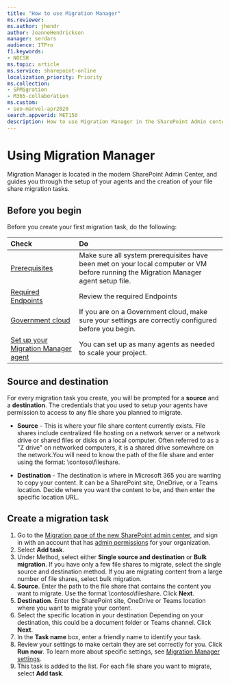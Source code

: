 ```yaml
---
title: "How to use Migration Manager"
ms.reviewer: 
ms.author: jhendr
author: JoanneHendrickson
manager: serdars
audience: ITPro
f1.keywords:
- NOCSH
ms.topic: article
ms.service: sharepoint-online
localization_priority: Priority
ms.collection: 
- SPMigration
- M365-collaboration
ms.custom:
- seo-marvel-apr2020
search.appverid: MET150
description: How to use Migration Manager in the SharePoint Admin center to move your content to Microsoft 365.
---
```

# Using Migration Manager

Migration Manager is located in the modern SharePoint Admin Center, and guides you through the setup of your agents and the creation of your file share migration tasks.  

## Before you begin

Before you create your first migration task, do the following: 


|**Check**|**Do**|
|:-----|:-----|
|[Prerequisites](https://docs.microsoft.com/sharepointmigration/mm-setup-clients#prerequisites)|Make sure all system prerequisites have been met on your local computer or VM before running the Migration Manager agent setup file.|
|[Required Endpoints](https://docs.microsoft.com/sharepointmigration/mm-setup-clients#required-endpoints)|Review the required Endpoints|
|[Government cloud](mm-gov-cloud.md)|If you are on a Government cloud, make sure your settings are correctly configured before you begin.|
|[Set up your Migration Manager agent](mm-setup-clients.md#set-up-a-single-agent)|You can set up as many agents as needed to scale your project.|



## Source and destination
For every migration task you create, you will be prompted for a **source** and a **destination**. The credentials that you used to setup your agents have permission to access to any file share you planned to migrate.

- **Source** - This is where your file share content currently exists. File shares include centralized file hosting on a network server or a network drive or shared files or disks on a local computer. Often referred to as a "Z drive" on networked computers, it is a shared drive somewhere on the network.You will need to know the path of the file share and enter using the format:  \\contoso\fileshare.

- **Destination** - The destination is where in Microsoft 365 you are wanting to copy your content. It can be a SharePoint site, OneDrive, or a Teams location. Decide where you want the content to be, and then enter the specific location URL. 

## Create a migration task

  
1. Go to the [Migration page of the new SharePoint admin center](https://admin.microsoft.com/sharepoint?page=migrationCenter&modern), and sign in with an account that has [admin permissions](/sharepoint/sharepoint-admin-role) for your organization.   
2. Select **Add task**.   
3. Under Method, select either **Single source and destination** or **Bulk migration**. If you have only a few file shares to migrate, select the single source and destination method. If you are migrating content from a large number of file shares, select bulk migration.
4. **Source**. Enter the path to the file share that contains the content you want to migrate.  Use the format \\contoso\fileshare. Click **Next**.
5. **Destination**. Enter the SharePoint site, OneDrive or Teams location where you want to migrate your content. 
6. Select the specific location in your destination Depending on your destination, this could be a document folder or Teams channel. Click **Next**.
7. In the **Task name** box, enter a friendly name to identify your task. 
8. Review your settings to make certain they are set correctly for you. Click **Run now**. To learn more about specific settings, see [Migration Manager settings](mm-settings.md).
9. This task is added to the list. For each file share you want to migrate, select **Add task**.

